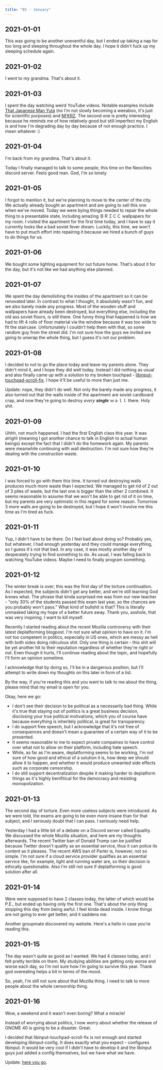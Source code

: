 ```yaml
---
title: "01 - January"
---
```


## 2021-01-01

This was going to be another uneventful day, but I ended up taking a
nap for too long and sleeping throughout the whole day. I hope it
didn't fuck up my sleeping schedule again.

## 2021-01-02

I went to my grandma. That's about it.

## 2021-01-03

I spent the day watching weird YouTube videos. Notable examples
include [That Japanese Man Yuta] \(no I'm not slowly becoming a
weeaboo, it's just for scientific purposes) and [NFKRZ]. The second
one is pretty interesting because he reminds me of how relatively good
but still imperfect my English is and how I'm degrading day by day
because of not enough practice. I mean whatever :)

[That Japanese Man Yuta]: https://www.youtube.com/c/ThatJapaneseManYuta
[NFKRZ]: https://www.youtube.com/user/MultiNfz

## 2021-01-04

I'm back from my grandma. That's about it.

Today I finally managed to talk to some people, this time on the
Neocities discord server. Feels good man. God, I'm so lonely.

## 2021-01-05

I forgot to mention it, but we're planning to move to the center of
the city. We actually already bought an apartment and are going to
sell this one when we've moved. Today we were bying things needed to
repair the whole thing to a presentable state, including amazing
ＢＲＩＣＣ wallpapers for my room. I visited the apartment for the
first time today, and I have to say it currently looks like a bad
soviet fever dream. Luckily, this time, we won't have to put much
effort into repairing it because we hired a bunch of guys to do things
for us.

## 2021-01-06

We bought some lighting equipment for out future home. That's about it
for the day, but it's not like we had anything else planned.

## 2021-01-07

We spent the day demolishing the insides of the apartment so it can be
renovated later. In contrast to what I thought, it absolutely wasn't
fun, and we also barely made any progress. Most of the wooden stuff
and wallpapers have already been destroyed, but everything else,
including the old ass soviet floors, is still there. One funny thing
that happened is how we had to lift 4 rolls of floor material via the
window because it was too wide to fit the staircase. Unfortunately I
couldn't help them with that, so some random guy from the street did.
I'm not sure how the guys we invited are going to unwrap the whole
thing, but I guess it's not our problem.

## 2021-01-08

I decided to not to go the place today and leave my parents alone.
They didn't mind it, and I hope they did well today. Instead I did
nothing as usual and also finally came up with a solution to my broken
touchpad - [libinput-touchpad-scroll-fix]. I hope it'll be useful to
more than just me.

[libinput-touchpad-scroll-fix]: https://gitlab.com/kirbykevinson/libinput-touchpad-scroll-fix

Update: nope, they didn't do well. Not only the barely made any
progress, it also turned out that the walls inside of the apartment
are soviet cardboard crap, and now they're going to destroy *every*
***single*** ｗａｌｌ there. Holy shit.

## 2021-01-09

Uhhh, not much happened. I had the first English class this year. It
was alright (meaning I got another chance to talk in English to actual
human beings) except the fact that I didn't do the homework again. My
parents were meanwhile continuing with wall destruction. I'm not sure
how they're dealing with the construction waste.

## 2021-01-10

I was forced to go with them this time. It turned out destroying walls
produces much more waste than I expected. We managed to get rid of 2
out of 3 piles of waste, but the last one is bigger than the other 2
combined. It seems reasonable to assume that we won't be able to get
rid of it on time, but my parents are very optimistic in this regard
for some reason. Tomorrow 3 more walls are going to be destroyed, but
I hope it won't involve me this time as I'm tired as fuck.

## 2021-01-11

Yup, I didn't have to be there. Do I feel bad about doing so? Probably
yes, but whatever, I had enough yesterday and they could manage
everything, so I guess it's not that bad. In any case, it was mostly
another day of desperately trying to find something to do. As usual, I
was falling back to watching YouTube videos. Maybe I need to finally
program something.

## 2021-01-12

The winter break is over; this was the first day of the torture
continuation. As I expected, the subjects didn't get any better, and
we're still learning God knows what. The phrase that kinda surprised
me was from our new teacher - "only 30% of the students passed this
exam last year, so the chances are you probably won't pass." What kind
of bullshit is that? This is literally unmasked taking my hope of a
better future away. Thank you, asshole, that was very inspiring. I
want to kill myself.

Recently I started reading about the recent Mozilla controversy with
their latest deplatforming blogpost. I'm not sure what opinion to have
on it. I'm not too competent in politics, especially in US ones, which
are messy as hell with both sides doing ridiculous shit. Only one
thing is certain - this shit will be yet another hit to their
reputation regardless of whether they're right or not. Even though it
hurts, I'll continue reading about the topic, and hopefully I'll form
an opinion sometime.

I acknowledge that by doing so, I'll be in a dangerous position, but
I'll attempt to write down my thoughts on this later in form of a
list.

By the way, if you're reading this and you want to talk to me about
the thing, please mind that my email is open for you.

Okay, here we go:

* I don't see their decision to be political as a necessarily bad
  thing. While it's true that staying out of politics is a great
  business decision, disclosing your true political motivations, which
  you of course have because everything is inheritely political, is
  great for transparency.
* I do support free speech, but I acknowledge that it's not free of
  consequences and doesn't mean a guarantee of a certain way of it to
  be presented.
* It seems reasonable to me to expect private compaines to have
  control over what not to allow on their platform, including hate
  speech.
* While, as far as I'm aware, deplatforming seems to be working, I'm
  not sure of how good and ethical of a solution it is, how deep we
  should allow it to happen, and whether it would produce unwanted
  side effects such as corporate censorship.
* I do still support decentralization despite it making harder to
  deplatform things as it's highly benifitical for the democracy and
  resisting monopolization.

## 2021-01-13

The second day of torture. Even more useless subjects were introduced.
As we were told, the exams are going to be even more insane than for
that subject, and I seriously doubt that I can pass. I seriously need
help.

Yesterday I had a little bit of a debate on a Discord server called
Equality. We discussed the whole Mozilla situation, and here are my
thoughts afterwards. The recent Twitter ban of Donald Trump can be
justified because Twitter doesn't qualify as an essential service,
thus it can police its content as it pleases. The recent AWS ban of
Parler is, however, not so simple. I'm not sure if a cloud service
provider qualifies as an essential service like, for example, light
and running water are, so their decision is ethically questionable.
Also I'm still not sure if deplatforming is good solution after all.

## 2021-01-14

Were were supposed to have 2 classes today, the latter of which would
be P.E., but ended up having only the first one. That's about the only
thing stopping this day from being awful. I feel kinda dead inside. I
know things are not going to ever get better, and it saddens me.

Another groupmate discovered my website. Here's a hello in case you're
reading this.

## 2021-01-15

The day wasn't quite as good as I wanted. We had 4 classes today, and
I felt pretty terrible on them. My studying abilities are getting only
worse and worse each day, so I'm not sure how I'm going to survive
this year. Thank god overeating helps a bit in terms of the mood.

So, yeah, I'm still not sure about that Mozilla thing. I need to talk
to more people about the whole censorship thing.

## 2021-01-16

Wow, a weekend and it wasn't even boring? What a miracle!

Instead of worrying about politics, I now worry about whether the
release of GNOME 40 is going to be a disaster. Great.

I decided that libinput-touchpad-scroll-fix is not enough and started
developing libinput-config. It does exactly what you expect -
configures libinput. It would be very cool if I didn't have to develop
it and the libinput guys just added a config themselves, but we have
what we have.

Update: [here you go](https://gitlab.com/kirbykevinson/libinput-config).

